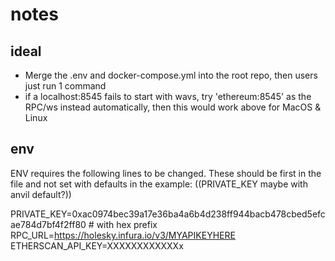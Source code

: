 # notes

## ideal
- Merge the .env and docker-compose.yml into the root repo, then users just run 1 command
- if a localhost:8545 fails to start with wavs, try 'ethereum:8545' as the RPC/ws instead automatically, then this would work above for MacOS & Linux

## env
ENV requires the following lines to be changed. These should be first in the file and not set with defaults in the example:
((PRIVATE_KEY maybe with anvil default?))

PRIVATE_KEY=0xac0974bec39a17e36ba4a6b4d238ff944bacb478cbed5efcae784d7bf4f2ff80 # with hex prefix
RPC_URL=https://holesky.infura.io/v3/MYAPIKEYHERE
ETHERSCAN_API_KEY=XXXXXXXXXXXXx



